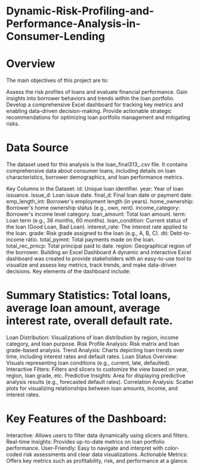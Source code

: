 # Dynamic-Risk-Profiling-and-Performance-Analysis-in-Consumer-Lending
# Overview
The main objectives of this project are to:

Assess the risk profiles of loans and evaluate financial performance.
Gain insights into borrower behaviors and trends within the loan portfolio.
Develop a comprehensive Excel dashboard for tracking key metrics and enabling data-driven decision-making.
Provide actionable strategic recommendations for optimizing loan portfolio management and mitigating risks.
# Data Source
The dataset used for this analysis is the loan_final313_.csv file. It contains comprehensive data about consumer loans, including details on loan characteristics, borrower demographics, and loan performance metrics.

Key Columns in the Dataset:
id: Unique loan identifier.
year: Year of loan issuance.
issue_d: Loan issue date.
final_d: Final loan date or payment date.
emp_length_int: Borrower's employment length (in years).
home_ownership: Borrower's home ownership status (e.g., own, rent).
income_category: Borrower's income level category.
loan_amount: Total loan amount.
term: Loan term (e.g., 36 months, 60 months).
loan_condition: Current status of the loan (Good Loan, Bad Loan).
interest_rate: The interest rate applied to the loan.
grade: Risk grade assigned to the loan (e.g., A, B, C).
dti: Debt-to-income ratio.
total_pymnt: Total payments made on the loan.
total_rec_prncp: Total principal paid to date.
region: Geographical region of the borrower.
Building an Excel Dashboard
A dynamic and interactive Excel dashboard was created to provide stakeholders with an easy-to-use tool to visualize and assess key metrics, track trends, and make data-driven decisions. Key elements of the dashboard include:

# Summary Statistics: Total loans, average loan amount, average interest rate, overall default rate.
Loan Distribution: Visualizations of loan distribution by region, income category, and loan purpose.
Risk Profile Analysis: Risk matrix and loan grade-based analysis.
Trend Analysis: Charts depicting loan trends over time, including interest rates and default rates.
Loan Status Overview: Visuals representing loan conditions (e.g., current, late, defaulted).
Interactive Filters: Filters and slicers to customize the view based on year, region, loan grade, etc.
Predictive Insights: Area for displaying predictive analysis results (e.g., forecasted default rates).
Correlation Analysis: Scatter plots for visualizing relationships between loan amounts, income, and interest rates.
# Key Features of the Dashboard:
Interactive: Allows users to filter data dynamically using slicers and filters.
Real-time Insights: Provides up-to-date metrics on loan portfolio performance.
User-Friendly: Easy to navigate and interpret with color-coded risk assessments and clear data visualizations.
Actionable Metrics: Offers key metrics such as profitability, risk, and performance at a glance.
